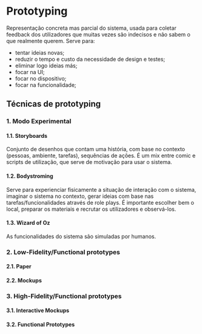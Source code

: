# Prototyping

Representação concreta mas parcial do sistema, usada para coletar feedback dos utilizadores que muitas vezes são indecisos e não sabem o que realmente querem. Serve para:

- tentar ideias novas;
- reduzir o tempo e custo da necessidade de design e testes;
- eliminar logo ideias más;
- focar na UI;
- focar no dispositivo;
- focar na funcionalidade; 

## Técnicas de prototyping

### 1. Modo Experimental

#### 1.1. Storyboards

Conjunto de desenhos que contam uma história, com base no contexto (pessoas, ambiente, tarefas), sequências de ações. É um mix entre comic e scripts de utilização, que serve de motivação para usar o sistema.

#### 1.2. Bodystroming

Serve para experienciar fisicamente a situação de interação com o sistema, imaginar o sistema no contexto, gerar ideias com base nas tarefas/funcionalidades através de role plays. É importante escolher bem o local, preparar os materiais e recrutar os utilizadores e observá-los.

#### 1.3. Wizard of Oz

As funcionalidades do sistema são simuladas por humanos.

### 2. Low-Fidelity/Functional prototypes

#### 2.1. Paper



#### 2.2. Mockups



### 3. High-Fidelity/Functional prototypes

#### 3.1. Interactive Mockups



#### 3.2. Functional Prototypes

